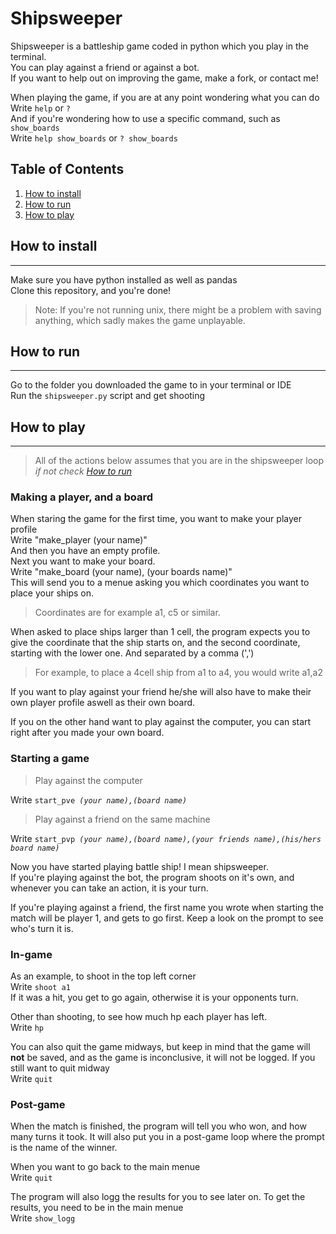 # Shipsweeper
Shipsweeper is a battleship game coded in python which you play in the terminal.  
You can play against a friend or against a bot.  
If you want to help out on improving the game, make a fork, or contact me!

When playing the game, if you are at any point wondering what you can do  
Write ```help``` or ```?```  
And if you're wondering how to use a specific command, such as ```show_boards```  
Write ```help show_boards``` or ```? show_boards```
## Table of Contents
1. [How to install](#How-to-install)
2. [How to run](#How-to-run)
3. [How to play](#How-to-play)



## How to install
---
Make sure you have python installed as well as pandas  
Clone this repository, and you're done!  
>Note: If you're not running unix, there might be a problem with saving anything, which sadly makes the game unplayable.
## How to run
---
Go to the folder you downloaded the game to in your terminal or IDE  
Run the ```shipsweeper.py``` script and get shooting

## How to play
---
>All of the actions below assumes that you are in the shipsweeper loop  
_if not check [How to run](#How-to-run)_
### __Making a player, and a board__
  
  
When staring the game for the first time, you want to make your player profile  
Write "make_player (your name)"  
And then you have an empty profile.    
Next you want to make your board.  
Write "make_board (your name), (your boards name)"  
This will send you to a menue asking you which coordinates you want to place your ships on.  
>Coordinates are for example a1, c5 or similar.  

When asked to place ships larger than 1 cell, the program expects you to give the coordinate that the ship starts on, and the second coordinate, starting with the lower one. And separated by a comma (',')  
>For example, to place a 4cell ship from a1 to a4, you would write a1,a2

If you want to play against your friend he/she will also have to make their own player profile aswell as their own board.

If you on the other hand want to play against the computer, you can start right after you made your own board.

### __Starting a game__

>Play against the computer

Write ```start_pve ```_```(your name),(board name)```_  

>Play against a friend on the same machine

Write ```start_pvp ```_```(your name),(board name),(your friends name),(his/hers board name)```_  

Now you have started playing battle ship! I mean shipsweeper.  
If you're playing against the bot, the program shoots on it's own, and whenever you can take an action, it is your turn.  

If you're playing against a friend, the first name you wrote when starting the match will be player 1, and gets to go first.
Keep a look on the prompt to see who's turn it is.  

### __In-game__

As an example, to shoot in the top left corner  
Write ```shoot a1```  
If it was a hit, you get to go again, otherwise it is your opponents turn.  

Other than shooting, to see how much hp each player has left.  
Write ```hp```  

You can also quit the game midways, but keep in mind that the game will __not__ be saved, and as the game is inconclusive, it will not be logged. If you still want to quit midway  
Write ```quit```  

### __Post-game__

When the match is finished, the program will tell you who won, and how many turns it took. It will also put you in a post-game loop where the prompt is the name of the winner.  

When you want to go back to the main menue  
Write ```quit```

The program will also logg the results for you to see later on.
To get the results, you need to be in the main menue  
Write ```show_logg```